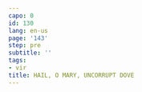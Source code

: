 ```yaml
---
capo: 0
id: 130
lang: en-us
page: '143'
step: pre
subtitle: ''
tags:
- vir
title: HAIL, O MARY, UNCORRUPT DOVE
---
```

